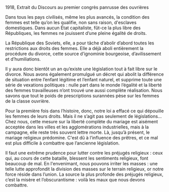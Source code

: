 1918, Extrait du Discours au premier congrès panrusse des ouvrières

Dans tous les pays civilisés, même les plus avancés, la condition des femmes est telle qu’on les qualifie, non sans raison, d'esclaves domestiques. Dans aucun État capitaliste, fût-ce la plus libre des Républiques, les femmes ne jouissent d’une pleine égalité de droits.

La République des Soviets, elle, a pour tâche d’abolir d’abord toutes les restrictions aux droits des femmes. Elle a déjà aboli entièrement la procédure du divorce, cette source d’ignominie bourgeoise, d’avilissement et d’humiliations.

Il y aura donc bientôt un an qu’existe une législation tout à fait libre sur le divorce. Nous avons également promulgué un décret qui abolit la différence de situation entre l’enfant légitime et l’enfant naturel, et supprime toute une série de vexations politiques : nulle part dans le monde l’égalité et la liberté des femmes travailleuses n’ont trouvé une aussi complète réalisation.
Nous savons que tout le poids de prescriptions surannées pèse sur les femmes de la classe ouvrière.

Pour la première fois dans l’histoire, donc, notre loi a effacé ce qui dépouille les femmes de leurs droits. Mais il ne s’agit pas seulement de législations... Chez nous, cette mesure sur la liberté complète du mariage est aisément acceptée dans les villes et les agglomérations industrielles, mais à la campagne, elle reste très souvent lettre morte. Là, jusqu’à présent, le mariage religieux prédomine. C'est dû à l’influence des prêtres, et ce mal est plus difficile à combattre que l’ancienne législation.

Il faut une extrême prudence pour lutter contre les préjugés religieux : ceux qui, au cours de cette bataille, blessent les sentiments religieux, font beaucoup de mal. En l'envenimant, nous pouvons irriter les masses : une telle lutte approfondit la division des masses sur le terrain religieux, or notre force réside dans l’union. La source la plus profonde des préjugés religieux, c’est la misère et l’obscurantisme : voilà les maux que nous devons combattre.
